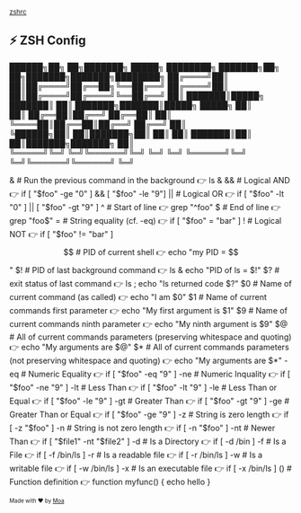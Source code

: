 <sub>[zshrc](https://github.com/moatorres/zshrc)</sub>

## ⚡️ ZSH Config


 ██████╗██╗  ██╗███████╗ █████╗ ████████╗    ███████╗██╗  ██╗███████╗███████╗████████╗
██╔════╝██║  ██║██╔════╝██╔══██╗╚══██╔══╝    ██╔════╝██║  ██║██╔════╝██╔════╝╚══██╔══╝
██║     ███████║█████╗  ███████║   ██║       ███████╗███████║█████╗  █████╗     ██║   
██║     ██╔══██║██╔══╝  ██╔══██║   ██║       ╚════██║██╔══██║██╔══╝  ██╔══╝     ██║   
╚██████╗██║  ██║███████╗██║  ██║   ██║       ███████║██║  ██║███████╗███████╗   ██║   
 ╚═════╝╚═╝  ╚═╝╚══════╝╚═╝  ╚═╝   ╚═╝       ╚══════╝╚═╝  ╚═╝╚══════╝╚══════╝   ╚═╝   
                                                                                                       

&	    # Run the previous command in the background	                                      👉 ls &
&&	  # Logical AND	                                                                      👉 if [ "$foo" -ge "0" ] && [ "$foo" -le "9"]
||	  # Logical OR	                                                                      👉 if [ "$foo" -lt "0" ] || [ "$foo" -gt "9" ]
^	    # Start of line	                                                                    👉 grep "^foo"
$	    # End of line	                                                                      👉 grep "foo$"
=	    # String equality (cf. -eq)	                                                        👉 if [ "$foo" = "bar" ]
!     #	Logical NOT	                                                                      👉 if [ "$foo" != "bar" ]
$$	  # PID of current shell	                                                            👉 echo "my PID = $$"
$!	  # PID of last background command	                                                  👉 ls & echo "PID of ls = $!"
$?	  # exit status of last command	                                                      👉 ls ; echo "ls returned code $?"
$0	  # Name of current command (as called)	                                              👉 echo "I am $0"
$1	  # Name of current commands first parameter	                                        👉 echo "My first argument is $1"
$9	  # Name of current commands ninth parameter	                                        👉 echo "My ninth argument is $9"
$@	  # All of current commands parameters (preserving whitespace and quoting)	          👉 echo "My arguments are $@"
$*	  # All of current commands parameters (not preserving whitespace and quoting)	      👉 echo "My arguments are $*"
-eq   # Numeric Equality	                                                                👉 if [ "$foo" -eq "9" ]
-ne   # Numeric Inquality	                                                                👉 if [ "$foo" -ne "9" ]
-lt   # Less Than	                                                                        👉 if [ "$foo" -lt "9" ]
-le   # Less Than or Equal	                                                              👉 if [ "$foo" -le "9" ]
-gt   # Greater Than	                                                                    👉 if [ "$foo" -gt "9" ]
-ge   # Greater Than or Equal	                                                            👉 if [ "$foo" -ge "9" ]
-z	  # String is zero length	                                                            👉 if [ -z "$foo" ]
-n	  # String is not zero length	                                                        👉 if [ -n "$foo" ]
-nt   # Newer Than	                                                                      👉 if [ "$file1" -nt "$file2" ]
-d	  # Is a Directory	                                                                  👉 if [ -d /bin ]
-f	  # Is a File	                                                                        👉 if [ -f /bin/ls ]
-r	  # Is a readable file	                                                              👉 if [ -r /bin/ls ]
-w	  # Is a writable file	                                                              👉 if [ -w /bin/ls ]
-x	  # Is an executable file	                                                            👉 if [ -x /bin/ls ]
()    #	Function definition	                                                              👉 function myfunc() { echo hello }

<sub><sup>Made with ❤️ by [Moa](https://github.com/moatorres)</sup></sub>
